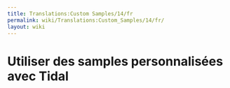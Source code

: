 ```yaml
---
title: Translations:Custom Samples/14/fr
permalink: wiki/Translations:Custom_Samples/14/fr/
layout: wiki
---
```


# Utiliser des samples personnalisées avec Tidal
